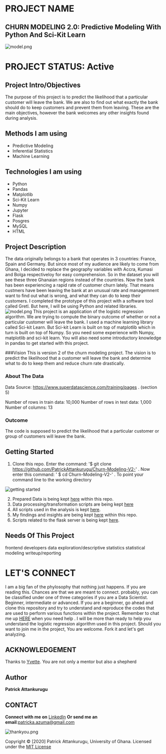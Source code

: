 # PROJECT NAME

## CHURN MODELING 2.0: Predictive Modeling With Python And Sci-Kit Learn
![model.png](attachment:images/model.png)

# PROJECT STATUS: Active

## Project Intro/Objectives

The purpose of this project is to predict the likelihood that a particular customer will leave the bank. We are also to find out what exactly the bank should do to keep customers and prevent them from leaving. These are the main objectives, however the bank welcomes any other insights found during analysis.


## Methods I am using
* Predictive Modeling
* Inferential Statistics
* Machine Learning 


## Technologies I am using
* Python
* Pandas
* Matplotlib
* Sci-Kit Learn
* Numpy
* Jupyter
* Flask
* Posgres
* MySQL
* HTML

## Project Description

The data originally belongs to a bank that operates in 3 countries: France, Spain and Germany. But since most of my audience are likely to come from Ghana, I decided to replace the geography variables with Accra, Kumasi and Bolga respectiveloy for easy comprehension. So in the dataset you will see these three Ghanaian regions instead of the countries.
Now the bank has been experiencing a rapid rate of customer churn lately. That means custmers have been leaving the bank at an unusual rate and managemnent want to find out what is wrong, and what they can do to keep their customers. I completed the prototype of this project with a software tool called Gretl. But here, I will be using Python and related libraries.
![model.png](attachment:images/model.png)
This project is an application of the logistic regression algorithm. We are trying to compute the binary outcome of whether or not a particular customer will leave the bank. I used a machine learning library called Sci-kit Learn. But Sci-kit Learn is built on top of matplotlib which in turn is built on top of Numpy. So you need some experience with Numpy, matplotlib and sci-kit learn. You will also need some introductory knowledge in pandas to get started with this project.





###Vision
This is version 2 of the churn modeling project. The vision is to predict the likelihood that a customer will leave the bank and determine what to do to keep them and reduce churn rate drastically.

### About The Data

Data Source: https://www.superdatascience.com/training/pages . (section 5)

Number of rows in train data: 10,000
Number of rows in test data: 1,000
Number of columns: 13



### Outcome 
The code is supposed to predict the likelihood that a particular customer or group of customers will leave the bank.

## Getting Started

1. Clone this repo. Enter the command: '$ git clone https://github.com/PatrickAttankurugu/Churn-Modeling-V2-' . Now enter this command: ' $ cd Churn-Modeling-V2-' . To point your command line to the working directory

![getting started]([logo]:https://github.com/PatrickAttankurugu/Churn-Modeling-V2-/blob/master/images/gstarted.JPG "gstarted.jpg")

2. Prepared Data is being kept [here](Prepared_Data) within this repo.
3. Data processing/transformation scripts are being kept [here](Transformations) 
4. All scripts used in the analysis is kept [here](Analysis).
5. My findings and insights are being kept [here](Insights) within this repo.
6. Scripts related to the flask server is being kept [here](Flask).




## Needs Of This Project

frontend developers
data exploration/descriptive statistics
statistical modeling 
writeup/reporting 

# LET'S CONNECT

I am a big fan of the phylosophy that nothing just happens. If you are reading this. Chances are that we are meant to connect. probably, you can be classified under one of three categories if you are a Data Scientist. Beginner, intermediate or advanced. If you are a beginner, go ahead and clone this repository and try to understand and reproduce the codes that are used to perform various functions within the project. Remember to chat me up [HERE](https://www.linkedin.com/in/patrick-attankurugu-b17a60151/) when you need help . I will be more than ready to help you understand the logistic regression algorithm used in this project. Should you want to join me in the project, You are welcome. Fork it and let's get analyzing.

## ACKNOWLEDGEMENT
Thanks to [Yvette](https://www.linkedin.com/in/yvettekondoh/). You are not only a mentor but also a shepherd

## Author
 **Patrick Attankurugu** 

## CONTACT 

**Connect with me on**
[LinkedIn](https://www.linkedin.com/in/patrick-attankurugu-b17a60151/)
**Or send me an email**:patricka.azuma@gmail.com




![thankyou.png](attachment:images/thankyou.png)



Copyright © [2020] Patrick Attankurugu, University of Ghana. Licensed under the [MIT License](LICENSE)
